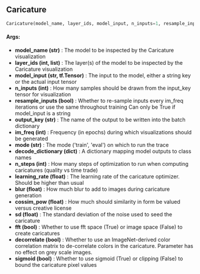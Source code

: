 ## Caricature
```python
Caricature(model_name, layer_ids, model_input, n_inputs=1, resample_inputs=False, output_key=None, im_freq=1, mode='eval', decode_dictionary=None, n_steps=128, learning_rate=0.05, blur=1, cossim_pow=0.5, sd=0.01, fft=True, decorrelate=True, sigmoid=True)
```


#### Args:

* **model_name (str)** :  The model to be inspected by the Caricature visualization
* **layer_ids (int, list)** :  The layer(s) of the model to be inspected by the Caricature visualization
* **model_input (str, tf.Tensor)** :  The input to the model, either a string key or the actual input tensor
* **n_inputs (int)** :  How many samples should be drawn from the input_key tensor for visualization
* **resample_inputs (bool)** :  Whether to re-sample inputs every im_freq iterations or use the same throughout training                            Can only be True if model_input is a string
* **output_key (str)** :  The name of the output to be written into the batch dictionary
* **im_freq (int)** :  Frequency (in epochs) during which visualizations should be generated
* **mode (str)** :  The mode ('train', 'eval') on which to run the trace
* **decode_dictionary (dict)** :  A dictionary mapping model outputs to class names
* **n_steps (int)** :  How many steps of optimization to run when computing caricatures (quality vs time trade)
* **learning_rate (float)** :  The learning rate of the caricature optimizer. Should be higher than usual
* **blur (float)** :  How much blur to add to images during caricature generation
* **cossim_pow (float)** :  How much should similarity in form be valued versus creative license
* **sd (float)** :  The standard deviation of the noise used to seed the caricature
* **fft (bool)** :  Whether to use fft space (True) or image space (False) to create caricatures
* **decorrelate (bool)** :  Whether to use an ImageNet-derived color correlation matrix to de-correlate colors in                             the caricature. Parameter has no effect on grey scale images.
* **sigmoid (bool)** :  Whether to use sigmoid (True) or clipping (False) to bound the caricature pixel values